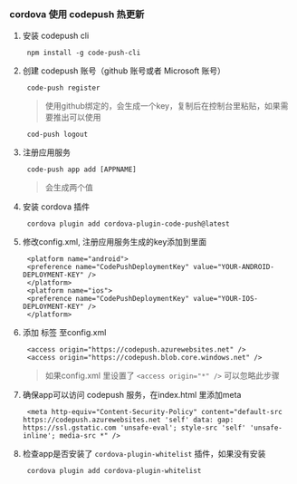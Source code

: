 ### cordova 使用 codepush 热更新

1. 安装 codepush cli

        npm install -g code-push-cli

2. 创建 codepush 账号（github 账号或者 Microsoft 账号）

        code-push register

    >  使用github绑定的，会生成一个key，复制后在控制台里粘贴，如果需要推出可以使用

        cod-push logout

3. 注册应用服务

        code-push app add [APPNAME]

    >  会生成两个值

4. 安装 cordova 插件

        cordova plugin add cordova-plugin-code-push@latest

5. 修改config.xml, 注册应用服务生成的key添加到里面

        <platform name="android">
        <preference name="CodePushDeploymentKey" value="YOUR-ANDROID-DEPLOYMENT-KEY" />
        </platform>
        <platform name="ios">
        <preference name="CodePushDeploymentKey" value="YOUR-IOS-DEPLOYMENT-KEY" />
        </platform>

6. 添加<access /> 标签 至config.xml

        <access origin="https://codepush.azurewebsites.net" />
        <access origin="https://codepush.blob.core.windows.net" />

    >  如果config.xml 里设置了 ``` <access origin="*" /> ``` 可以忽略此步骤

7. 确保app可以访问 codepush 服务，在index.html 里添加meta

        <meta http-equiv="Content-Security-Policy" content="default-src https://codepush.azurewebsites.net 'self' data: gap: https://ssl.gstatic.com 'unsafe-eval'; style-src 'self' 'unsafe-inline'; media-src *" />

8. 检查app是否安装了 ``` cordova-plugin-whitelist ``` 插件，如果没有安装

        cordova plugin add cordova-plugin-whitelist
